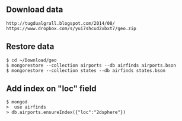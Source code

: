 ## Download data
    http://tugdualgrall.blogspot.com/2014/08/
    https://www.dropbox.com/s/yui7shcud2xbxt7/geo.zip

## Restore data
    $ cd ~/Download/geo
    $ mongorestore --collection airports --db airfinds airports.bson
    $ mongorestore --collection states --db airfinds states.bson
## Add index on "loc" field
    $ mongod
    >  use airfinds
    > db.airports.ensureIndex({"loc":"2dsphere"})